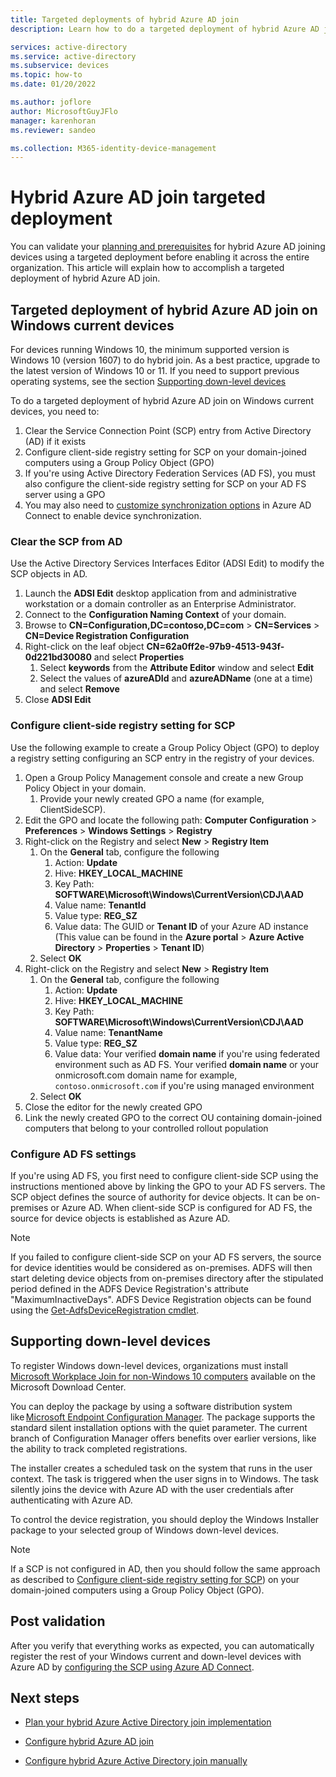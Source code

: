 ```yaml
---
title: Targeted deployments of hybrid Azure AD join
description: Learn how to do a targeted deployment of hybrid Azure AD join before enabling it across the entire organization all at once.

services: active-directory
ms.service: active-directory
ms.subservice: devices
ms.topic: how-to
ms.date: 01/20/2022

ms.author: joflore
author: MicrosoftGuyJFlo
manager: karenhoran
ms.reviewer: sandeo

ms.collection: M365-identity-device-management
---
```

# Hybrid Azure AD join targeted deployment

You can validate your [planning and prerequisites](hybrid-azuread-join-plan.md) for hybrid Azure AD joining devices using a targeted deployment before enabling it across the entire organization. This article will explain how to accomplish a targeted deployment of hybrid Azure AD join.

## Targeted deployment of hybrid Azure AD join on Windows current devices

For devices running Windows 10, the minimum supported version is Windows 10 (version 1607) to do hybrid join. As a best practice, upgrade to the latest version of Windows 10 or 11. If you need to support previous operating systems, see the section [Supporting down-level devices](#supporting-down-level-devices)

To do a targeted deployment of hybrid Azure AD join on Windows current devices, you need to:

1. Clear the Service Connection Point (SCP) entry from Active Directory (AD) if it exists
1. Configure client-side registry setting for SCP on your domain-joined computers using a Group Policy Object (GPO)
1. If you're using Active Directory Federation Services (AD FS), you must also configure the client-side registry setting for SCP on your AD FS server using a GPO  
1. You may also need to [customize synchronization options](../hybrid/how-to-connect-post-installation.md#additional-tasks-available-in-azure-ad-connect) in Azure AD Connect to enable device synchronization. 

### Clear the SCP from AD

Use the Active Directory Services Interfaces Editor (ADSI Edit) to modify the SCP objects in AD.

1. Launch the **ADSI Edit** desktop application from and administrative workstation or a domain controller as an Enterprise Administrator.
1. Connect to the **Configuration Naming Context** of your domain.
1. Browse to **CN=Configuration,DC=contoso,DC=com** > **CN=Services** > **CN=Device Registration Configuration**
1. Right-click on the leaf object **CN=62a0ff2e-97b9-4513-943f-0d221bd30080** and select **Properties**
   1. Select **keywords** from the **Attribute Editor** window and select **Edit**
   1. Select the values of **azureADId** and **azureADName** (one at a time) and select **Remove**
1. Close **ADSI Edit**

### Configure client-side registry setting for SCP

Use the following example to create a Group Policy Object (GPO) to deploy a registry setting configuring an SCP entry in the registry of your devices.

1. Open a Group Policy Management console and create a new Group Policy Object in your domain.
   1. Provide your newly created GPO a name (for example, ClientSideSCP).
1. Edit the GPO and locate the following path: **Computer Configuration** > **Preferences** > **Windows Settings** > **Registry**
1. Right-click on the Registry and select **New** > **Registry Item**
   1. On the **General** tab, configure the following
      1. Action: **Update**
      1. Hive: **HKEY_LOCAL_MACHINE**
      1. Key Path: **SOFTWARE\Microsoft\Windows\CurrentVersion\CDJ\AAD**
      1. Value name: **TenantId**
      1. Value type: **REG_SZ**
      1. Value data: The GUID or **Tenant ID** of your Azure AD instance (This value can be found in the **Azure portal** > **Azure Active Directory** > **Properties** > **Tenant ID**)
   1. Select **OK**
1. Right-click on the Registry and select **New** > **Registry Item**
   1. On the **General** tab, configure the following
      1. Action: **Update**
      1. Hive: **HKEY_LOCAL_MACHINE**
      1. Key Path: **SOFTWARE\Microsoft\Windows\CurrentVersion\CDJ\AAD**
      1. Value name: **TenantName**
      1. Value type: **REG_SZ**
      1. Value data: Your verified **domain name** if you're using federated environment such as AD FS. Your verified **domain name** or your onmicrosoft.com domain name for example, `contoso.onmicrosoft.com` if you're using managed environment
   1. Select **OK**
1. Close the editor for the newly created GPO
1. Link the newly created GPO to the correct OU containing domain-joined computers that belong to your controlled rollout population

### Configure AD FS settings

If you're using AD FS, you first need to configure client-side SCP using the instructions mentioned above by linking the GPO to your AD FS servers. The SCP object defines the source of authority for device objects. It can be on-premises or Azure AD. When client-side SCP is configured for AD FS, the source for device objects is established as Azure AD.

> [!NOTE]
> If you failed to configure client-side SCP on your AD FS servers, the source for device identities would be considered as on-premises. ADFS will then start deleting device objects from on-premises directory after the stipulated period defined in the ADFS Device Registration's attribute "MaximumInactiveDays". ADFS Device Registration objects can be found using the [Get-AdfsDeviceRegistration cmdlet](/powershell/module/adfs/get-adfsdeviceregistration).

## Supporting down-level devices

To register Windows down-level devices, organizations must install [Microsoft Workplace Join for non-Windows 10 computers](https://www.microsoft.com/download/details.aspx?id=53554) available on the Microsoft Download Center.

You can deploy the package by using a software distribution system like [Microsoft Endpoint Configuration Manager](/configmgr/). The package supports the standard silent installation options with the quiet parameter. The current branch of Configuration Manager offers benefits over earlier versions, like the ability to track completed registrations.

The installer creates a scheduled task on the system that runs in the user context. The task is triggered when the user signs in to Windows. The task silently joins the device with Azure AD with the user credentials after authenticating with Azure AD.

To control the device registration, you should deploy the Windows Installer package to your selected group of Windows down-level devices.

> [!NOTE]
> If a SCP is not configured in AD, then you should follow the same approach as described to [Configure client-side registry setting for SCP](#configure-client-side-registry-setting-for-scp)) on your domain-joined computers using a Group Policy Object (GPO).

## Post validation

After you verify that everything works as expected, you can automatically register the rest of your Windows current and down-level devices with Azure AD by [configuring the SCP using Azure AD Connect](hybrid-azuread-join-managed-domains.md#configure-hybrid-azure-ad-join).

## Next steps

- [Plan your hybrid Azure Active Directory join implementation](hybrid-azuread-join-plan.md)

- [Configure hybrid Azure AD join](howto-hybrid-azure-ad-join.md)

- [Configure hybrid Azure Active Directory join manually](hybrid-azuread-join-manual.md)
